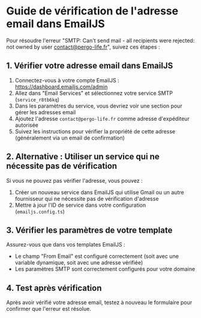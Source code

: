 # Guide de vérification de l'adresse email dans EmailJS

Pour résoudre l'erreur "SMTP: Can't send mail - all recipients were rejected: not owned by user contact@pergo-life.fr", suivez ces étapes :

## 1. Vérifier votre adresse email dans EmailJS

1. Connectez-vous à votre compte EmailJS : https://dashboard.emailjs.com/admin
2. Allez dans "Email Services" et sélectionnez votre service SMTP (`service_r8tb6kq`)
3. Dans les paramètres du service, vous devriez voir une section pour gérer les adresses email
4. Ajoutez l'adresse `contact@pergo-life.fr` comme adresse d'expéditeur autorisée
5. Suivez les instructions pour vérifier la propriété de cette adresse (généralement via un email de confirmation)

## 2. Alternative : Utiliser un service qui ne nécessite pas de vérification

Si vous ne pouvez pas vérifier l'adresse, vous pouvez :

1. Créer un nouveau service dans EmailJS qui utilise Gmail ou un autre fournisseur qui ne nécessite pas de vérification d'adresse
2. Mettre à jour l'ID de service dans votre configuration (`emailjs.config.ts`)

## 3. Vérifier les paramètres de votre template

Assurez-vous que dans vos templates EmailJS :
- Le champ "From Email" est configuré correctement (soit avec une variable dynamique, soit avec une adresse vérifiée)
- Les paramètres SMTP sont correctement configurés pour votre domaine

## 4. Test après vérification

Après avoir vérifié votre adresse email, testez à nouveau le formulaire pour confirmer que l'erreur est résolue.
